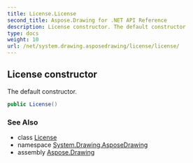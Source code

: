 ```yaml
---
title: License.License
second_title: Aspose.Drawing for .NET API Reference
description: License constructor. The default constructor
type: docs
weight: 10
url: /net/system.drawing.asposedrawing/license/license/
---
```

## License constructor

The default constructor.

```csharp
public License()
```

### See Also

* class [License](../)
* namespace [System.Drawing.AsposeDrawing](../../license/)
* assembly [Aspose.Drawing](../../../)


